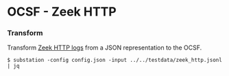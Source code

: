 # OCSF - Zeek HTTP
 
### Transform

Transform [Zeek HTTP logs](https://docs.zeek.org/en/master/scripts/base/protocols/http/main.zeek.html#id2) from a JSON representation to the OCSF.

```shell
$ substation -config config.json -input ../../testdata/zeek_http.jsonl | jq
```
